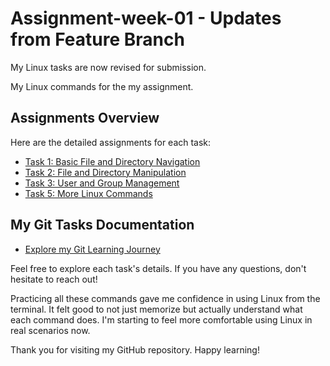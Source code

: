 # Assignment-week-01 -  Updates from Feature Branch

My Linux tasks are now revised for submission.

My Linux commands for the my assignment.

## Assignments Overview

Here are the detailed assignments for each task:

* [Task 1: Basic File and Directory Navigation](task1.md)
* [Task 2: File and Directory Manipulation](task2.md)
* [Task 3: User and Group Management](task3.md)
* [Task 5: More Linux Commands](task5.md)


## My Git Tasks Documentation

* [Explore my Git Learning Journey](git/git-tasks.md)


Feel free to explore each task's details. If you have any questions, don't hesitate to reach out!

Practicing all these commands gave me confidence in using Linux from the terminal. It felt good to not just memorize but actually understand what each command does. I'm starting to feel more comfortable using Linux in real scenarios now.

Thank you for visiting my GitHub repository. 
Happy learning!